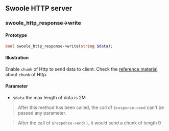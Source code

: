 ## Swoole HTTP server

### swoole_http_response->write

#### Prototype

```php
bool swoole_http_response->write(string $data);
```

#### Illustration

Enable `chunk` of Http to send data to client. Check the [reference material](https://developer.mozilla.org/en-US/docs/Web/HTTP/Headers/Transfer-Encoding) about `chunk` of Http.

#### Parameter

- `$data` the max length of data is 2M

> After this method has been called, the call of `$response->end` can't be passed any parameter. 

> After the call of `$response->end()`, it would send a chunk of length 0 
